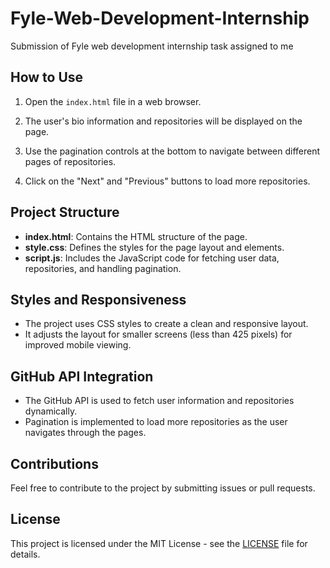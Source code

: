 # Fyle-Web-Development-Internship
Submission of  Fyle web development internship task assigned to me 

## How to Use

1. Open the `index.html` file in a web browser.

2. The user's bio information and repositories will be displayed on the page.

3. Use the pagination controls at the bottom to navigate between different pages of repositories.

4. Click on the "Next" and "Previous" buttons to load more repositories.

## Project Structure

- **index.html**: Contains the HTML structure of the page.
- **style.css**: Defines the styles for the page layout and elements.
- **script.js**: Includes the JavaScript code for fetching user data, repositories, and handling pagination.

## Styles and Responsiveness

- The project uses CSS styles to create a clean and responsive layout.
- It adjusts the layout for smaller screens (less than 425 pixels) for improved mobile viewing.

## GitHub API Integration

- The GitHub API is used to fetch user information and repositories dynamically.
- Pagination is implemented to load more repositories as the user navigates through the pages.

## Contributions

Feel free to contribute to the project by submitting issues or pull requests.

## License

This project is licensed under the MIT License - see the [LICENSE](LICENSE) file for details.
